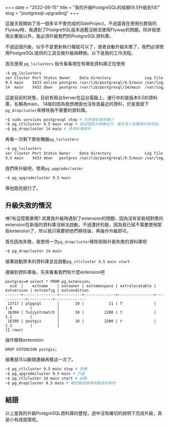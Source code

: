 +++
date = "2022-06-15"
title = "我的升級PostgreSQL的經驗(9.5升級到14)"
slug = "postgresql-upgrading"
+++

這幾天我開始了另一個多半不會完成的SideProject，不過當我在使用社群版的Flyway時，我遇到了PostgreSQL版本過舊沒辦法使用Flyway的問題。除非我使用企業版以外，我必須升級我們的PostgreSQL資料庫。

不過這個升級，似乎不是更新執行檔就可以了，或者自動升級失敗了，我們必須使用PostgreSQL提供的工具去做升級與轉換。以下是我的工作流程。


首先使用 `pg_lsclusters` 指令看看現在有哪些資料庫正在使用

```bash
~$ pg_lsclusters
ver Cluster Port Status Owner    Data directory               Log file
9.5 main    5433 online postgres /var/lib/postgresql/9.5/main /var/log/postgresql/postgresql-9.5-main.log
14  main    5432 down   postgres /var/lib/postgresql/14/main  /var/log/postgresql/postgresql-14-main.log

```

這是目前的狀態，目前有兩台Server在這台電腦上，運行中的是版本9.5的資料庫，名稱為main。
14版的因為我想裡面也沒有我最近的資料，於是我就下`pg_dropcluster`來移除我不需要的資料庫。

```bash
~$ sudo services postgresql stop # 先把資料庫停機了
~$ pg_ctlcluster 9.5 main stop # 用這個指令停機也行，要先登入有權限的使用者。
~$ pg_dropcluster 14 main # 將資料庫移除
```

再看一次剩下那些機器`pg_lsclusters`

```bash
~$ pg_lsclusters
ver Cluster Port Status Owner    Data directory               Log file
9.5 main    5433 down   postgres /var/lib/postgresql/9.5/main /var/log/postgresql/postgresql-9.5-main.log
```

我們來升級吧，使用`pg_upgradecluster`

```bash
~$ pg_upgradecluster 9.5 main
```
等他跑完就行了。

## 升級失敗的情況

咦?有這麼簡單嗎?
其實我升級時遇到了extension的問題，因為沒有安裝相對應的extension在新版的資料庫沒辦法啟動。不過還好的是，因為我已經不需要使用那些extension了，所以我只需要把他們移除後，再操作升級即可。

首先因為失敗，我使用一次`pg_dropcluster`移除剛剛升級失敗的資料庫吧

```bash
~$ pg_dropcluster 14 main
```

接著啟動原本的資料庫並且啟動`pg_ctlcluster 9.5 main start`

連線到資料庫後，先來看看我們有什麼extension吧
```postgresql
postgres=# select * FROM pg_extension;
  oid  |    extname    | extowner | extnamespace | extrelocatable | extversion | extconfig | extcondition
-------+---------------+----------+--------------+----------------+------------+-----------+--------------
 13717 | plpgsql       |       10 |           11 | f              | 1.0        |           |
 16394 | fuzzystrmatch |       10 |         2200 | t              | 1.1        |           |
 16399 | postgis       |       10 |         2200 | t              | 1.1        |           |
(2 rows)
```

操作移除extension:
```postgresql
DROP EXTENSION postgis; 
```

接著就可以斷開連線再嘗試一次了。


```bash
~$ pg_ctlcluster 9.5 main stop # 停機
~$ pg_upgradecluster 9.5 main # 升級
~$ pg_ctlcluster 14 main start # 啟動
~$ pg_dropcluster 9.5 main # 確認無誤後移除舊資料庫吧
```

## 結語

以上是我的升級PostgreSQL資料庫的歷程，途中沒有確切的說明下完成升級，真是小有成就感呢。
